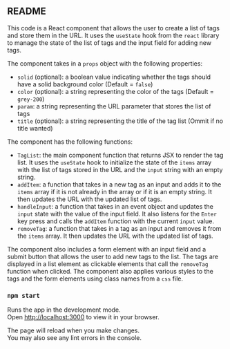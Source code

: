 ## README

This code is a React component that allows the user to create a list of tags and store them in the URL. It uses the `useState` hook from the `react` library to manage the state of the list of tags and the input field for adding new tags.

The component takes in a `props` object with the following properties:
- `solid` (optional): a boolean value indicating whether the tags should have a solid background color (Default = `false`)
- `color` (optional): a string representing the color of the tags (Default = `grey-200`)
- `param`: a string representing the URL parameter that stores the list of tags
- `title` (optional): a string representing the title of the tag list (Ommit if no title wanted)

The component has the following functions:
- `TagList`: the main component function that returns JSX to render the tag list. It uses the `useState` hook to initialize the state of the `items` array with the list of tags stored in the URL and the `input` string with an empty string.
- `addItem`: a function that takes in a new tag as an input and adds it to the `items` array if it is not already in the array or if it is an empty string. It then updates the URL with the updated list of tags.
- `handleInput`: a function that takes in an event object and updates the `input` state with the value of the input field. It also listens for the `Enter` key press and calls the `addItem` function with the current `input` value.
- `removeTag`: a function that takes in a tag as an input and removes it from the `items` array. It then updates the URL with the updated list of tags.

The component also includes a form element with an input field and a submit button that allows the user to add new tags to the list. The tags are displayed in a list element as clickable elements that call the `removeTag` function when clicked. The component also applies various styles to the tags and the form elements using class names from a `css` file.


### `npm start`

Runs the app in the development mode.\
Open [http://localhost:3000](http://localhost:3000) to view it in your browser.

The page will reload when you make changes.\
You may also see any lint errors in the console.

<!-- ### `npm test`

Launches the test runner in the interactive watch mode.\
See the section about [running tests](https://facebook.github.io/create-react-app/docs/running-tests) for more information. -->
